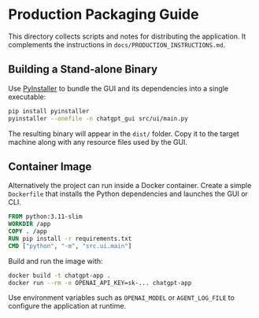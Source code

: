 # Production Packaging Guide

This directory collects scripts and notes for distributing the application.
It complements the instructions in `docs/PRODUCTION_INSTRUCTIONS.md`.

## Building a Stand‑alone Binary

Use [PyInstaller](https://pyinstaller.org/) to bundle the GUI and
its dependencies into a single executable:

```bash
pip install pyinstaller
pyinstaller --onefile -n chatgpt_gui src/ui/main.py
```

The resulting binary will appear in the `dist/` folder.  Copy it to
the target machine along with any resource files used by the GUI.

## Container Image

Alternatively the project can run inside a Docker container.  Create
a simple `Dockerfile` that installs the Python dependencies and
launches the GUI or CLI.

```Dockerfile
FROM python:3.11-slim
WORKDIR /app
COPY . /app
RUN pip install -r requirements.txt
CMD ["python", "-m", "src.ui.main"]
```

Build and run the image with:

```bash
docker build -t chatgpt-app .
docker run --rm -e OPENAI_API_KEY=sk-... chatgpt-app
```

Use environment variables such as `OPENAI_MODEL` or `AGENT_LOG_FILE`
to configure the application at runtime.
